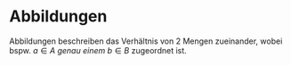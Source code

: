 # Abbildungen
Abbildungen beschreiben das Verhältnis von 2 Mengen zueinander, wobei bspw. $a\in A$ *genau einem* $b\in B$ zugeordnet ist.